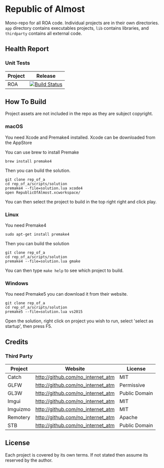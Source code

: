 # Republic of Almost

Mono-repo for all ROA code. Individual projects are in their own directories. `app` directory contains executables projects, `lib` contains libraries, and `thirdparty` contains all external code.


## Health Report


### Unit Tests

Project | Release
--------|--------
ROA     | [![Build Status](https://travis-ci.org/republic-of-almost/mono.png)](https://travis-ci.org/republic-of-almost/mono)


## How To Build

Project assets are not included in the repo as they are subject copyright.

### macOS

  You need Xcode and Premake4 installed. Xcode can be downloaded from the AppStore

  You can use brew to install Premake

  ```
  brew install premake4
  ```

  Then you can build the solution.

  ```
  git clone rep_of_a
  cd rep_of_a/scripts/solution
  premake4 --file=solution.lua xcode4
  open RepublicOfAlmost.xcworkspace/
  ```

  You can then select the project to build in the top right right and click play.

### Linux

  You need Premake4

  ```
  sudo apt-get install premake4
  ```

  Then you can build the solution

  ```
  git clone rep_of_a
  cd rep_of_a/scripts/solution
  premake4 --file=solution.lua gmake
  ```

  You can then type `make help` to see which project to build.

### Windows

  You need Premake5 you can download it from their website.

  ```
  git clone rep_of_a
  cd rep_of_a/scripts/solution
  premake5 --file=solution.lua vs2015
  ```

  Open the solution, right click on project you wish to run, select 'select as startup', then press F5.

## Credits

### Third Party

Project  | Website                           | License
---------|-----------------------------------|--------
Catch    | http://github.com/no_internet_atm | MIT
GLFW     | http://github.com/no_internet_atm | Permissive
GL3W     | http://github.com/no_internet_atm | Public Domain
Imgui    | http://github.com/no_internet_atm | MIT
Imguizmo | http://github.com/no_internet_atm | MIT
Remotery | http://github.com/no_internet_atm | Apache
STB      | http://github.com/no_internet_atm | Public Domain


## License

Each project is covered by its own terms. If not stated then assume its reserved by the author.
